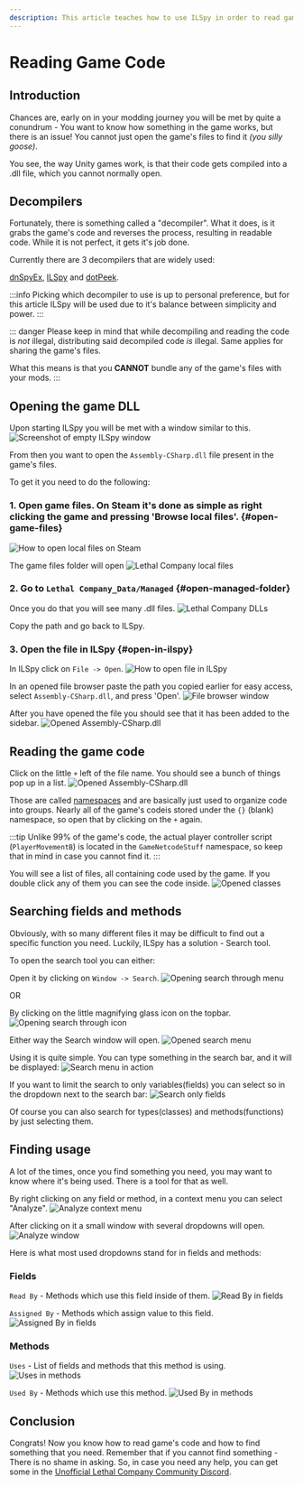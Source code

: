```yaml
---
description: This article teaches how to use ILSpy in order to read game's code
---
```


# Reading Game Code

## Introduction

Chances are, early on in your modding journey you will be met by quite a conundrum - You want to know how something in the game works, but there is an issue! You cannot just open the game's files to find it _(you silly goose)_.

You see, the way Unity games work, is that their code gets compiled into a .dll file, which you cannot normally open.

## Decompilers

Fortunately, there is something called a "decompiler". What it does, is it grabs the game's code and reverses the process, resulting in readable code. While it is not perfect, it gets it's job done.

Currently there are 3 decompilers that are widely used:

[dnSpyEx](https://github.com/dnSpyEx/dnSpy), [ILSpy](https://github.com/icsharpcode/ILSpy) and [dotPeek](https://www.jetbrains.com/decompiler/).

:::info
Picking which decompiler to use is up to personal preference, but for this article ILSpy will be used due to it's balance between simplicity and power.
:::

::: danger
Please keep in mind that while decompiling and reading the code is _not_ illegal, distributing said decompiled code _is_ illegal. Same applies for sharing the game's files.

What this means is that you **CANNOT** bundle any of the game's files with your mods.
:::

## Opening the game DLL

Upon starting ILSpy you will be met with a window similar to this.
![Screenshot of empty ILSpy window](/images/reading-game-code/ilspy-window.png)

From then you want to open the `Assembly-CSharp.dll` file present in the game's files.

To get it you need to do the following:

### 1. Open game files. On Steam it's done as simple as right clicking the game and pressing 'Browse local files'. {#open-game-files}

![How to open local files on Steam](/images/reading-game-code/opening-local-files.png)

The game files folder will open
![Lethal Company local files](/images/reading-game-code/lc-game-folder.png)

### 2. Go to `Lethal Company_Data/Managed` {#open-managed-folder}

Once you do that you will see many .dll files.
![Lethal Company DLLs](/images/reading-game-code/lc-dlls.png)

Copy the path and go back to ILSpy.

### 3. Open the file in ILSpy {#open-in-ilspy}

In ILSpy click on `File -> Open`.
![How to open file in ILSpy](/images/reading-game-code/ilspy-open.png)

In an opened file browser paste the path you copied earlier for easy access, select `Assembly-CSharp.dll`, and press 'Open'.
![File browser window](/images/reading-game-code/opened-folder.png)

After you have opened the file you should see that it has been added to the sidebar.
![Opened Assembly-CSharp.dll](/images/reading-game-code/opened-asc-in-ilspy.png)

## Reading the game code

Click on the little `+` left of the file name. You should see a bunch of things pop up in a list.
![Opened Assembly-CSharp.dll](/images/reading-game-code/namespaces.png)

Those are called [namespaces](https://learn.microsoft.com/en-us/dotnet/csharp/fundamentals/types/namespaces) and are basically just used to organize code into groups. Nearly all of the game's codeis stored under the `{}` (blank) namespace, so open that by clicking on the `+` again.

:::tip
Unlike 99% of the game's code, the actual player controller script (`PlayerMovementB`) is located in the `GameNetcodeStuff` namespace, so keep that in mind in case you cannot find it.
:::

You will see a list of files, all containing code used by the game. If you double click any of them you can see the code inside.
![Opened classes](/images/reading-game-code/so-many-classes.png)

## Searching fields and methods

Obviously, with so many different files it may be difficult to find out a specific function you need. Luckily, ILSpy has a solution - Search tool.

To open the search tool you can either:

Open it by clicking on `Window -> Search`.
![Opening search through menu](/images/reading-game-code/window-search.png)

OR

By clicking on the little magnifying glass icon on the topbar.
![Opening search through icon](/images/reading-game-code/glass-icon.png)

Either way the Search window will open.
![Opened search menu](/images/reading-game-code/opened-search.png)

Using it is quite simple. You can type something in the search bar, and it will be displayed:
![Search menu in action](/images/reading-game-code/search-in-action.png)

If you want to limit the search to only variables(fields) you can select so in the dropdown next to the search bar:
![Search only fields](/images/reading-game-code/only-fields.png)

Of course you can also search for types(classes) and methods(functions) by just selecting them.

## Finding usage

A lot of the times, once you find something you need, you may want to know where it's being used. There is a tool for that as well.

By right clicking on any field or method, in a context menu you can select "Analyze".
![Analyze context menu](/images/reading-game-code/analyze-context.png)

After clicking on it a small window with several dropdowns will open.
![Analyze window](/images/reading-game-code/analyze-window.png)

Here is what most used dropdowns stand for in fields and methods:

### Fields

`Read By` - Methods which use this field inside of them.
![Read By in fields](/images/reading-game-code/field-readby.png)

`Assigned By` - Methods which assign value to this field.
![Assigned By in fields](/images/reading-game-code/field-assignedby.png)

### Methods

`Uses` - List of fields and methods that this method is using.
![Uses in methods](/images/reading-game-code/methods-uses.png)

`Used By` - Methods which use this method.
![Used By in methods](/images/reading-game-code/methods-usedby.png)

## Conclusion

Congrats! Now you know how to read game's code and how to find something that you need. Remember that if you cannot find something - There is no shame in asking. So, in case you need any help, you can get some in the [Unofficial Lethal Company Community Discord](https://discord.gg/nYcQFEpXfU).
